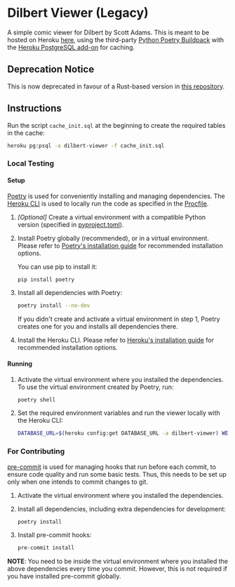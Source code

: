 # Dilbert Viewer (Legacy)

A simple comic viewer for Dilbert by Scott Adams.
This is meant to be hosted on Heroku [here](https://dilbert-viewer.herokuapp.com), using the third-party [Python Poetry Buildpack](https://elements.heroku.com/buildpacks/moneymeets/python-poetry-buildpack) with the [Heroku PostgreSQL add-on](https://elements.heroku.com/addons/heroku-postgresql) for caching.

## Deprecation Notice
This is now deprecated in favour of a Rust-based version in [this repository](https://github.com/rharish101/dilbert-viewer).

## Instructions
Run the script `cache_init.sql` at the beginning to create the required tables in the cache:
```sh
heroku pg:psql -a dilbert-viewer -f cache_init.sql
```

### Local Testing
#### Setup
[Poetry](https://python-poetry.org/) is used for conveniently installing and managing dependencies.
The [Heroku CLI](https://devcenter.heroku.com/articles/heroku-cli) is used to locally run the code as specified in the [Procfile](./Procfile).

1. *[Optional]* Create a virtual environment with a compatible Python version (specified in [pyproject.toml](./pyproject.toml)).

2. Install Poetry globally (recommended), or in a virtual environment.
    Please refer to [Poetry's installation guide](https://python-poetry.org/docs/#installation) for recommended installation options.

    You can use pip to install it:
    ```sh
    pip install poetry
    ```

3. Install all dependencies with Poetry:
    ```sh
    poetry install --no-dev
    ```
    If you didn't create and activate a virtual environment in step 1, Poetry creates one for you and installs all dependencies there.

4. Install the Heroku CLI.
    Please refer to [Heroku's installation guide](https://devcenter.heroku.com/articles/heroku-cli#download-and-install) for recommended installation options.

#### Running
1. Activate the virtual environment where you installed the dependencies.
    To use the virtual environment created by Poetry, run:
    ```sh
    poetry shell
    ```

2. Set the required environment variables and run the viewer locally with the Heroku CLI:
    ```sh
    DATABASE_URL=$(heroku config:get DATABASE_URL -a dilbert-viewer) WEB_CONCURRENCY=1 heroku local web
    ```

### For Contributing
[pre-commit](https://pre-commit.com/) is used for managing hooks that run before each commit, to ensure code quality and run some basic tests.
Thus, this needs to be set up only when one intends to commit changes to git.

1. Activate the virtual environment where you installed the dependencies.

2. Install all dependencies, including extra dependencies for development:
    ```sh
    poetry install
    ```

3. Install pre-commit hooks:
    ```sh
    pre-commit install
    ```

**NOTE**: You need to be inside the virtual environment where you installed the above dependencies every time you commit.
However, this is not required if you have installed pre-commit globally.
